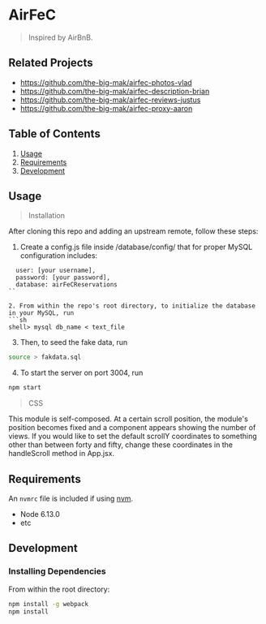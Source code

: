 # AirFeC

> Inspired by AirBnB.

## Related Projects

  - https://github.com/the-big-mak/airfec-photos-vlad
  - https://github.com/the-big-mak/airfec-description-brian
  - https://github.com/the-big-mak/airfec-reviews-justus
  - https://github.com/the-big-mak/airfec-proxy-aaron

## Table of Contents

1. [Usage](#Usage)
2. [Requirements](#requirements)
3. [Development](#development)

## Usage

> Installation

After cloning this repo and adding an upstream remote, follow these steps:

1. Create a config.js file inside /database/config/ that for proper MySQL configuration includes:
```
  user: [your username],
  password: [your password],
  database: airFeCReservations
``

2. From within the repo's root directory, to initialize the database in your MySQL, run
```sh
shell> mysql db_name < text_file
```

3. Then, to seed the fake data, run 

```sh
source > fakdata.sql
```

4. To start the server on port 3004, run 
```sh
npm start
```

> CSS

This module is self-composed. At a certain scroll position, the module's position becomes fixed and a component appears showing the number of views. If you would like to set the default scrollY coordinates to something other than between forty and fifty, change these coordinates in the handleScroll method in App.jsx.

## Requirements

An `nvmrc` file is included if using [nvm](https://github.com/creationix/nvm).

- Node 6.13.0
- etc

## Development

### Installing Dependencies

From within the root directory:

```sh
npm install -g webpack
npm install
```
